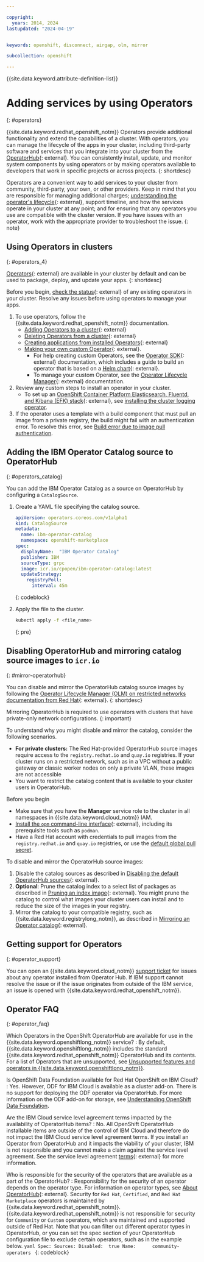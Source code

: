 ```yaml
---

copyright:
  years: 2014, 2024
lastupdated: "2024-04-19"


keywords: openshift, disconnect, airgap, olm, mirror

subcollection: openshift

---
```



{{site.data.keyword.attribute-definition-list}}


# Adding services by using Operators
{: #operators}

{{site.data.keyword.redhat_openshift_notm}} Operators provide additional functionality and extend the capabilities of a cluster. With operators, you can manage the lifecycle of the apps in your cluster, including third-party software and services that you integrate into your cluster from the [OperatorHub](https://operatorhub.io/){: external}. You can consistently install, update, and monitor system components by using operators or by making operators available to developers that work in specific projects or across projects.
{: shortdesc}

Operators are a convenient way to add services to your cluster from community, third-party, your own, or other providers. Keep in mind that you are responsible for managing additional charges; [understanding the operator's lifecycle](https://access.redhat.com/support/policy/updates/openshift_operators){: external}, support timeline, and how the services operate in your cluster at any point; and for ensuring that any operators you use are compatible with the cluster version. If you have issues with an operator, work with the appropriate provider to troubleshoot the issue.
{: note}


## Using Operators in clusters
{: #operators_4}

[Operators](https://docs.openshift.com/container-platform/4.14/operators/understanding/olm-what-operators-are.html){: external} are available in your cluster by default and can be used to package, deploy, and update your apps.
{: shortdesc}

Before you begin, [check the status](https://docs.openshift.com/container-platform/4.14/operators/admin/olm-status.html){: external} of any existing operators in your cluster. Resolve any issues before using operators to manage your apps. 

1. To use operators, follow the {{site.data.keyword.redhat_openshift_notm}} documentation.
    - [Adding Operators to a cluster](https://docs.openshift.com/container-platform/4.14/operators/admin/olm-adding-operators-to-cluster.html){: external}
    - [Deleting Operators from a cluster](https://docs.openshift.com/container-platform/4.14/operators/admin/olm-deleting-operators-from-cluster.html){: external}
    - [Creating applications from installed Operators](https://docs.openshift.com/container-platform/4.14/operators/user/olm-creating-apps-from-installed-operators.html){: external}
    - [Making your own custom Operator](https://github.com/operator-framework/community-operators/blob/master/docs/testing-operators.md#testing-operator-deployment-on-openshift){: external}.
        - For help creating custom Operators, see the [Operator SDK](https://docs.openshift.com/container-platform/4.14/operators/operator_sdk/osdk-about.html){: external} documentation, which includes a guide to build an operator that is based on a [Helm chart](https://docs.openshift.com/container-platform/4.7/operators/operator_sdk/){: external}.
        - To manage your custom Operator, see the [Operator Lifecycle Manager](http://docs.openshift.com/container-platform/4.14/operators/understanding/olm/olm-understanding-olm.html){: external} documentation.
2. Review any custom steps to install an operator in your cluster.
    - To set up an [OpenShift Container Platform Elasticsearch, Fluentd, and Kibana (EFK) stack](https://docs.openshift.com/container-platform/4.14/logging/cluster-logging.html){: external}, see [installing the cluster logging operator](/docs/openshift?topic=openshift-health#oc_logging_operator).
3. If the operator uses a template with a build component that must pull an image from a private registry, the build might fail with an authentication error. To resolve this error, see [Build error due to image pull authentication](/docs/openshift?topic=openshift-ts-app-build-img-pull).

## Adding the IBM Operator Catalog source to OperatorHub
{: #operators_catalog}

You can add the IBM Operator Catalog as a source on OperatorHub by configuring a `CatalogSource`.

1. Create a YAML file specifying the catalog source. 
    ```yaml
    apiVersion: operators.coreos.com/v1alpha1
    kind: CatalogSource
    metadata:
      name: ibm-operator-catalog
      namespace: openshift-marketplace
    spec:
      displayName:  "IBM Operator Catalog"
      publisher: IBM
      sourceType: grpc
      image: icr.io/cpopen/ibm-operator-catalog:latest
      updateStrategy:
        registryPoll:
          interval: 45m
    ```
    {: codeblock}

2. Apply the file to the cluster.
    ```sh
    kubectl apply -f <file_name>
    ```
    {: pre}


## Disabling OperatorHub and mirroring catalog source images to `icr.io`
{: #mirror-operatorhub}

You can disable and mirror the OperatorHub catalog source images by following the [Operator Lifecycle Manager (OLM) on restricted networks documentation from Red Hat](https://docs.openshift.com/container-platform/4.14/operators/admin/olm-restricted-networks.html){: external}. 
{: shortdesc}

Mirroring OperatorHub is required to use operators with clusters that have private-only network configurations.
{: important}

To understand why you might disable and mirror the catalog, consider the following scenarios.
- **For private clusters:** The Red Hat-provided OperatorHub source images require access to the `registry.redhat.io` and `quay.io` registries. If your cluster runs on a restricted network, such as in a VPC without a public gateway or classic worker nodes on only a private VLAN, these images are not accessible
- You want to restrict the catalog content that is available to your cluster users in OperatorHub.

Before you begin

- Make sure that you have the **Manager** service role to the cluster in all namespaces in {{site.data.keyword.cloud_notm}} IAM.
- [Install the `opm` command-line interface](https://docs.openshift.com/container-platform/4.14/cli_reference/opm/cli-opm-ref.html){: external}, including its prerequisite tools such as `podman`.
- Have a Red Hat account with credentials to pull images from the `registry.redhat.io` and `quay.io` registries, or use the [default global pull secret](/docs/openshift?topic=openshift-registry#cluster_global_pull_secret).

To disable and mirror the OperatorHub source images:
1. Disable the catalog sources as described in [Disabling the default OperatorHub sources](https://docs.openshift.com/container-platform/4.14/operators/admin/olm-restricted-networks.html#olm-restricted-networks-operatorhub_olm-restricted-networks){: external}.
2. **Optional**: Prune the catalog index to a select list of packages as described in [Pruning an index image](https://docs.openshift.com/container-platform/4.14/operators/admin/olm-restricted-networks.html#olm-pruning-index-image_olm-restricted-networks){: external}. You might prune the catalog to control what images your cluster users can install and to reduce the size of the images in your registry.
3. Mirror the catalog to your compatible registry, such as {{site.data.keyword.registrylong_notm}}, as described in [Mirroring an Operator catalog](https://docs.openshift.com/container-platform/4.14/operators/admin/olm-restricted-networks.html#olm-mirror-catalog_olm-restricted-networks){: external}.


## Getting support for Operators
{: #operator_support}

You can open an {{site.data.keyword.cloud_notm}} [support ticket](/docs/openshift?topic=openshift-get-help) for issues about any operator installed from Operator Hub. If IBM support cannot resolve the issue or if the issue originates from outside of the IBM service, an issue is opened with {{site.data.keyword.redhat_openshift_notm}}.


## Operator FAQ
{: #operator_faq}

Which Operators in the OpenShift OperatorHub are available for use in the {{site.data.keyword.openshiftlong_notm}} service? 
:   By default, {{site.data.keyword.openshiftlong_notm}} includes the standard {{site.data.keyword.redhat_openshift_notm}} OperatorHub and its contents. For a list of Operators that are unsupported, see [Unsupported features and operators in {{site.data.keyword.openshiftlong_notm}}](/docs/openshift?topic=openshift-limitations#not-supported-features-table).

Is OpenShift Data Foundation available for Red Hat OpenShift on IBM Cloud?
:   Yes. However, ODF for IBM Cloud is available as a cluster add-on. There is no support for deploying the ODF operator via OperatorHub. For more information on the ODF add-on for storage, see [Understanding OpenShift Data Foundation](/docs/openshift?topic=openshift-ocs-storage-prep).

Are the IBM Cloud service level agreement terms impacted by the availability of OperatorHub items? 
:   No. All OpenShift OperatorHub installable items are outside of the control of IBM Cloud and therefore do not impact the IBM Cloud service level agreement terms. If you install an Operator from OperatorHub and it impacts the viability of your cluster, IBM is not responsible and you cannot make a claim against the service level agreement. See the service level agreement [terms](https://www.ibm.com/support/customer/csol/terms/?id=i126-9268&lc=en#detail-document){: external} for more information.

Who is responsible for the security of the operators that are available as a part of the OperatorHub? 
:   Responsibility for the security of an operator depends on the operator type. For information on operator types, see [About OperatorHub](https://docs.openshift.com/container-platform/4.14/operators/understanding/olm-understanding-operatorhub.html#olm-operatorhub-overview_olm-understanding-operatorhub){: external}. Security for `Red Hat`, `Certified`, and `Red Hat Marketplace` operators is maintained by {{site.data.keyword.redhat_openshift_notm}}. {{site.data.keyword.redhat_openshift_notm}} is not responsible for security for `Community` or `Custom` operators, which are maintained and supported outside of Red Hat. Note that you can filter out different operator types in OperatorHub, or you can set the spec section of your OperatorHub configuration file to exclude certain operators, such as in the example below. 
    ```yaml
    Spec:
      Sources:
        Disabled:  true
        Name:      community-operators
    ```
    {: codeblock}





